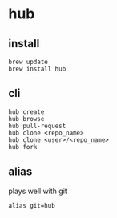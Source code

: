 # hub

## install
```
brew update
brew install hub
```

## cli
```
hub create
hub browse
hub pull-request
hub clone <repo_name>
hub clone <user>/<repo_name>
hub fork
```

## alias
plays well with git
```
alias git=hub
```
